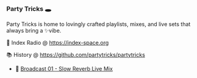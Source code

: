 ### Party Tricks 🕳️

Party Tricks is home to lovingly crafted playlists, mixes, and live sets that always bring a ✨vibe.

📡 Index Radio @ https://index-space.org

📚 History @ https://github.com/partytricks/partytricks

- 🥇 [Broadcast 01 - Slow Reverb Live Mix](shows/broadcast_01_slow_reverb_live_mix)

<!--
**genrelist/genrelist** is a ✨ _special_ ✨ repository because its `README.md` (this file) appears on your GitHub profile.

Here are some ideas to get you started:

- 🔭 I’m currently working on ...
- 🌱 I’m currently learning ...
- 👯 I’m looking to collaborate on ...
- 🤔 I’m looking for help with ...
- 💬 Ask me about ...
- 📫 How to reach me: ...
- 😄 Pronouns: ...
- ⚡ Fun fact: ...
-->
